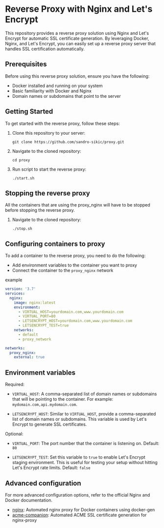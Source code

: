 # Reverse Proxy with Nginx and Let's Encrypt

This repository provides a reverse proxy solution using Nginx and Let's Encrypt for automatic SSL certificate generation. By leveraging Docker, Nginx, and Let's Encrypt, you can easily set up a reverse proxy server that handles SSL certification automatically.

## Prerequisites

Before using this reverse proxy solution, ensure you have the following:

- Docker installed and running on your system
- Basic familiarity with Docker and Nginx
- Domain names or subdomains that point to the server

## Getting Started

To get started with the reverse proxy, follow these steps:

1. Clone this repository to your server:

   ```shell
   git clone https://github.com/sandro-sikic/proxy.git
   ```

2. Navigate to the cloned repository:

   ```shell
   cd proxy
   ```

3. Run script to start the reverse proxy:

   ```shell
   ./start.sh
   ```

## Stopping the reverse proxy

All the containers that are using the proxy_nginx will have to be stopped before stopping the reverse proxy.

1. Navigate to the cloned repository:

   ```shell
   ./stop.sh
   ```

## Configuring containers to proxy

To add a container to the reverse proxy, you need to do the following:

- Add environment variables to the container you want to proxy
- Connect the container to the `proxy_nginx` network

example

```yml
version: '3.7'
services:
  nginx:
    image: nginx:latest
    environment:
      - VIRTUAL_HOST=yourdomain.com,www.yourdomain.com
      - VIRTUAL_PORT=80
      - LETSENCRYPT_HOST=yourdomain.com,www.yourdomain.com
      - LETSENCRYPT_TEST=true
    networks:
      - default
      - proxy_network

networks:
  proxy_nginx:
    external: true
```

## Environment variables

Required:

- `VIRTUAL_HOST`: A comma-separated list of domain names or subdomains that will be pointing to the container. For example: `mydomain.com,api.mydomain.com`.

- `LETSENCRYPT_HOST`: Similar to `VIRTUAL_HOST`, provide a comma-separated list of domain names or subdomains. This variable is used by Let's Encrypt to generate SSL certificates.

Optional:

- `VIRTUAL_PORT`: The port number that the container is listening on. Default: `80`

- `LETSENCRYPT_TEST`: Set this variable to `true` to enable Let's Encrypt staging environment. This is useful for testing your setup without hitting Let's Encrypt rate limits. Default: `false`

## Advanced configuration

For more advanced configuration options, refer to the official Nginx and Docker documentation.

- [nginx](https://github.com/nginx-proxy/nginx-proxy): Automated nginx proxy for Docker containers using docker-gen
- [acme-companion](https://github.com/nginx-proxy/acme-companion): Automated ACME SSL certificate generation for nginx-proxy
